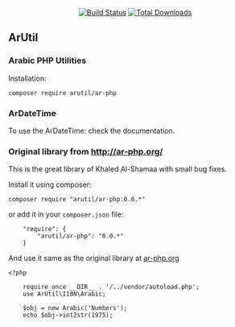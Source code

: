 <p align="center">
<a href="https://travis-ci.org/alhoqbani/ar-php"><img src="https://travis-ci.org/alhoqbani/ar-php.svg?branch=master" alt="Build Status"></a>
<a href="https://packagist.org/packages/arutil/ar-php"><img src="https://poser.pugx.org/arutil/ar-php/downloads" alt="Total Downloads"></a>
</p>

## ArUtil
### Arabic PHP Utilities

Installation:
```
composer require arutil/ar-php
```

### ArDateTime
To use the ArDateTime: check the documentation. 


### Original library from http://ar-php.org/

This is the great library of Khaled Al-Shamaa with small bug fixes. 

Install it using composer:

```
composer require "arutil/ar-php:0.0.*"
```
or add it in your `composer.json` file:
```
    "require": {
        "arutil/ar-php": "0.0.*"
    }
```


And use it same as the original library at [ar-php.org](http://www.ar-php.org)

```
<?php 
    
    require_once __DIR__ . '/../vendor/autoload.php';
    use ArUtil\I18N\Arabic;
    
    $obj = new Arabic('Numbers');
    echo $obj->int2str(1975); 

```

